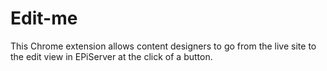 # Edit-me

This Chrome extension allows content designers to go from the live site to the edit view in EPiServer at the click of a button.
